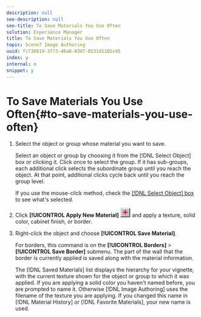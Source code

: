 ```yaml
---
description: null
seo-description: null
seo-title: To Save Materials You Use Often
solution: Experience Manager
title: To Save Materials You Use Often
topic: Scene7 Image Authoring
uuid: fc730819-3f73-46a8-83d7-0531d1102c45
index: y
internal: n
snippet: y
---
```


# To Save Materials You Use Often{#to-save-materials-you-use-often}

1. Select the object or group whose material you want to save.

   Select an object or group by choosing it from the [!DNL Select Object] box or clicking it. Click once to select the group. If it has sub-groups, each additional click selects the subordinate group until you reach the object. At that point, additional clicks cycle back until you reach the group level.

   If you use the mouse-click method, check the [ [!DNL Select Object] box](../../../c-vat-gs/c-vat-sel-obj/c-vat-sel-object-box.md#concept-d127c6efaabd436a96c02f36a7bce6ac) to see what's selected. 

1. Click **[!UICONTROL Apply New Material]** ![](assets/new_material.png) and apply a texture, solid color, cabinet finish, or border.
1. Right-click the object and choose **[!UICONTROL Save Material]**.

   For borders, this command is on the **[!UICONTROL Borders]** > **[!UICONTROL Save Border]** submenu. The part of the wall that the border is currently applied is saved along with the material information.

   The [!DNL Saved Materials] list displays the hierarchy for your vignette, with the current texture shown for the object or group to which it was applied. If you are applying a solid color you haven't named before, you are prompted to name it. Otherwise [!DNL Image Authoring] uses the filename of the texture you are applying. If you changed this name in [!DNL Material History] or [!DNL Favorite Materials], your new name is used. 

